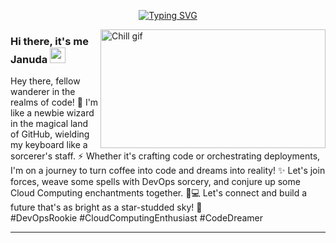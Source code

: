 <p align="center">
<a href="https://github.com/itzzjb?tab=repositories"><img src="https://readme-typing-svg.demolab.com?font=Fira+Code&pause=1000&color=F7F7F7&center=true&vCenter=true&width=500&height=30&lines=%F0%9F%8C%B1+Coder + in + the + land + of + ones + and + zeros+%F0%9F%8C%B1;%F0%9F%8C%B1+Forever + curious, forever + clueless!+%F0%9F%8C%B1" alt="Typing SVG" /></a>
</p>

<img align="right" alt="Chill gif" src="https://github.com/itzzjb/itzzjb/assets/95894819/1f294467-ceaf-4140-a7db-26c319d7b915" width="360" height="190" />

### Hi there, it's me Januda <img src="https://media.giphy.com/media/hvRJCLFzcasrR4ia7z/giphy.gif" width="25px">

<!--Software engineering undergrad with a penchant for DevOps wizardry and Cloud Computing sorcery ☁️💻 | Crafting code and orchestrating deployments like a symphony conductor 🎶 | Lover of automation, scalability, and all things tech 🚀 | On a quest to turn coffee into code and dreams into reality ✨ | Let's connect and build the future together! 🌟 

#DevOps #CloudComputing #OpenSource-->

Hey there, fellow wanderer in the realms of code! 🚀 I'm like a newbie wizard in the magical land of GitHub, wielding my keyboard like a sorcerer's staff. ⚡️ Whether it's crafting code or orchestrating deployments, I'm on a journey to turn coffee into code and dreams into reality! ✨ Let's join forces, weave some spells with DevOps sorcery, and conjure up some Cloud Computing enchantments together. 🎩💻 Let's connect and build a future that's as bright as a star-studded sky! 🌟 
<br>
#DevOpsRookie #CloudComputingEnthusiast #CodeDreamer

---

